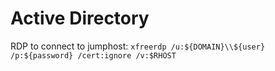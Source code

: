 # Active Directory 


RDP to connect to jumphost: `xfreerdp /u:${DOMAIN}\\${user} /p:${password} /cert:ignore /v:$RHOST`
